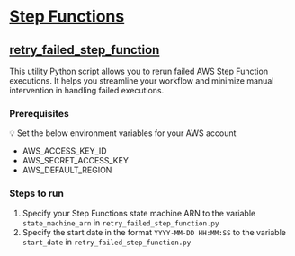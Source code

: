 #  [Step Functions](https://github.com/rahulmlokurte/script-hub/tree/main/AWS/step-function)

## [retry_failed_step_function](https://github.com/rahulmlokurte/script-hub/blob/main/AWS/step-function/retry_failed_step_function.py)

This utility Python script allows you to rerun failed AWS Step Function executions. It helps you streamline your workflow and minimize manual intervention in handling failed executions.

### Prerequisites

:bulb: Set the below environment variables for your AWS account
- AWS_ACCESS_KEY_ID
- AWS_SECRET_ACCESS_KEY
- AWS_DEFAULT_REGION

### Steps to run
 
1. Specify your Step Functions state machine ARN to the variable `state_machine_arn` in `retry_failed_step_function.py`
2. Specify the start date in the format `YYYY-MM-DD HH:MM:SS` to the variable `start_date` in `retry_failed_step_function.py`